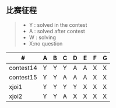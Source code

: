 ## 比赛征程
> * Y : solved in the contest
> * A : solved after contest
> * W : solving
> * X:no question


  \# |  A  |  B  |  C  |  D  |  E  |  F  |  G  
---|---|---|---|---|---|---|---
| contest14 | Y | Y | Y | A | A | X | X
| contest15 | Y | Y | A |A | A |X|X
| xjoi1 | Y | Y | Y | Y | X | X | X
| xjoi2|Y|Y|A|X|X|X|X
